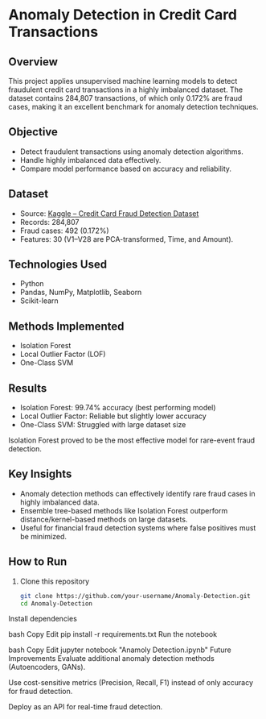 # Anomaly Detection in Credit Card Transactions

## Overview
This project applies unsupervised machine learning models to detect fraudulent credit card transactions in a highly imbalanced dataset. The dataset contains 284,807 transactions, of which only 0.172% are fraud cases, making it an excellent benchmark for anomaly detection techniques.

## Objective
- Detect fraudulent transactions using anomaly detection algorithms.  
- Handle highly imbalanced data effectively.  
- Compare model performance based on accuracy and reliability.  

## Dataset
- Source: [Kaggle – Credit Card Fraud Detection Dataset](https://www.kaggle.com/datasets/mlg-ulb/creditcardfraud)  
- Records: 284,807  
- Fraud cases: 492 (0.172%)  
- Features: 30 (V1–V28 are PCA-transformed, Time, and Amount).  

## Technologies Used
- Python  
- Pandas, NumPy, Matplotlib, Seaborn  
- Scikit-learn  

## Methods Implemented
- Isolation Forest  
- Local Outlier Factor (LOF)  
- One-Class SVM  

## Results
- Isolation Forest: 99.74% accuracy (best performing model)  
- Local Outlier Factor: Reliable but slightly lower accuracy  
- One-Class SVM: Struggled with large dataset size  

Isolation Forest proved to be the most effective model for rare-event fraud detection.

## Key Insights
- Anomaly detection methods can effectively identify rare fraud cases in highly imbalanced data.  
- Ensemble tree-based methods like Isolation Forest outperform distance/kernel-based methods on large datasets.  
- Useful for financial fraud detection systems where false positives must be minimized.  

## How to Run
1. Clone this repository  
   ```bash
   git clone https://github.com/your-username/Anomaly-Detection.git
   cd Anomaly-Detection
Install dependencies

bash
Copy
Edit
pip install -r requirements.txt
Run the notebook

bash
Copy
Edit
jupyter notebook "Anamoly Detection.ipynb"
Future Improvements
Evaluate additional anomaly detection methods (Autoencoders, GANs).

Use cost-sensitive metrics (Precision, Recall, F1) instead of only accuracy for fraud detection.

Deploy as an API for real-time fraud detection.
